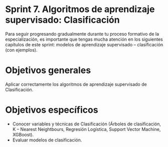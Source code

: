 # Sprint 7. Algoritmos de aprendizaje supervisado: Clasificación

Para seguir progresando gradualmente durante tu proceso formativo de la especialización, es importante que tengas mucha atención en los siguientes capítulos de este sprint: modelos de aprendizaje supervisado – clasificación (con ejemplos).


# Objetivos generales

Aplicar correctamente los algoritmos de aprendizaje supervisado de Clasificación. 

# Objetivos específicos

* Conocer variables y técnicas de Clasificación (Árboles de clasificación, K – Nearest Neightbours, Regresión Logística, Support Vector Machine, XGBoost).  
* Evaluar modelos de clasificación.   
